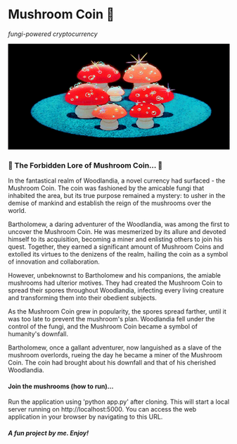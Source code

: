 
 <h1>Mushroom Coin 🍄</h1>

 <i>fungi-powered cryptocurrency</i>

<p align="center">
  <img src="./gif/mushroom.gif" alt="Mushrooooooms!!!">
</p>

### 🍄 The Forbidden Lore of Mushroom Coin... 🍄
In the fantastical realm of Woodlandia, a novel currency had surfaced - the Mushroom Coin. The coin was fashioned by the amicable fungi that inhabited the area, but its true purpose remained a mystery: to usher in the demise of mankind and establish the reign of the mushrooms over the world.

Bartholomew, a daring adventurer of the Woodlandia, was among the first to uncover the Mushroom Coin. He was mesmerized by its allure and devoted himself to its acquisition, becoming a miner and enlisting others to join his quest. Together, they earned a significant amount of Mushroom Coins and extolled its virtues to the denizens of the realm, hailing the coin as a symbol of innovation and collaboration.

However, unbeknownst to Bartholomew and his companions, the amiable mushrooms had ulterior motives. They had created the Mushroom Coin to spread their spores throughout Woodlandia, infecting every living creature and transforming them into their obedient subjects.

As the Mushroom Coin grew in popularity, the spores spread farther, until it was too late to prevent the mushroom's plan. Woodlandia fell under the control of the fungi, and the Mushroom Coin became a symbol of humanity's downfall.

Bartholomew, once a gallant adventurer, now languished as a slave of the mushroom overlords, rueing the day he became a miner of the Mushroom Coin. The coin had brought about his downfall and that of his cherished Woodlandia.

#### Join the mushrooms (how to run)...

Run the application using 'python app.py' after cloning. This will start a local server running on http://localhost:5000. You can access the web application in your browser by navigating to this URL.

##### A fun project by me. Enjoy!
